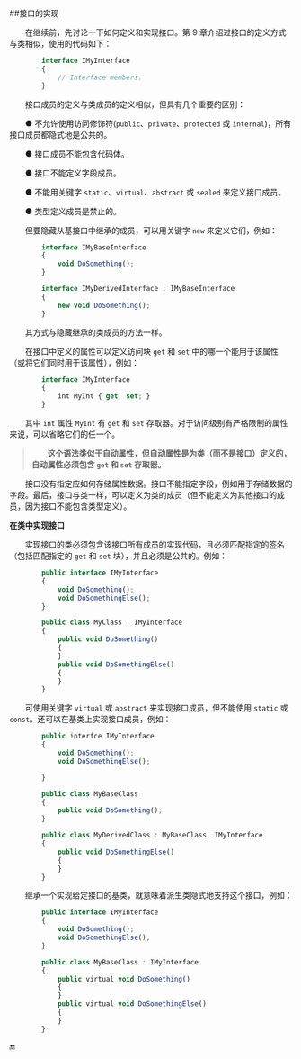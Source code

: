 ##接口的实现

&emsp;&emsp;在继续前，先讨论一下如何定义和实现接口。第 9 章介绍过接口的定义方式与类相似，使用的代码如下：

```javascript
        interface IMyInterface
        {
            // Interface members.
        }
```

&emsp;&emsp;接口成员的定义与类成员的定义相似，但具有几个重要的区别：

&emsp;&emsp;● 不允许使用访问修饰符(`public`、`private`、`protected` 或 `internal`)，所有接口成员都隐式地是公共的。

&emsp;&emsp;● 接口成员不能包含代码体。

&emsp;&emsp;● 接口不能定义字段成员。

&emsp;&emsp;● 不能用关键字 `static`、`virtual`、`abstract` 或 `sealed` 来定义接口成员。

&emsp;&emsp;● 类型定义成员是禁止的。

&emsp;&emsp;但要隐藏从基接口中继承的成员，可以用关键字 `new` 来定义它们，例如：

```javascript
        interface IMyBaseInterface
        {
            void DoSomething();
        }

        interface IMyDerivedInterface : IMyBaseInterface
        {
            new void DoSomething();
        }
```

&emsp;&emsp;其方式与隐藏继承的类成员的方法一样。

&emsp;&emsp;在接口中定义的属性可以定义访问块 `get` 和 `set` 中的哪一个能用于该属性（或将它们同时用于该属性），例如：

```javascript
        interface IMyInterface
        {
            int MyInt { get; set; }
        }
```
&emsp;&emsp;其中 `int` 属性 `MyInt` 有 `get` 和 `set` 存取器。对于访问级别有严格限制的属性来说，可以省略它们的任一个。

>&emsp;&emsp;**这个语法类似于自动属性，但自动属性是为类（而不是接口）定义的，自动属性必须包含 `get` 和 `set` 存取器。**


&emsp;&emsp;接口没有指定应如何存储属性数据。接口不能指定字段，例如用于存储数据的字段。最后，接口与类一样，可以定义为类的成员（但不能定义为其他接口的成员，因为接口不能包含类型定义）。

**在类中实现接口**

&emsp;&emsp;实现接口的类必须包含该接口所有成员的实现代码，且必须匹配指定的签名（包括匹配指定的 `get` 和 `set` 块），并且必须是公共的。例如：

```javascript
        public interface IMyInterface
        {
            void DoSomething();
            void DoSomethingElse();
        }

        public class MyClass : IMyInterface
        {
            public void DoSomething()
            {
            }
            public void DoSomethingElse()
            {
            }
        }
```

&emsp;&emsp;可使用关键字 `virtual` 或 `abstract` 来实现接口成员，但不能使用 `static` 或 `const`。还可以在基类上实现接口成员，例如：

```javascript
        public interfce IMyInterface
        {
            void DoSomething();
            void DoSomethingElse();

        }

        public class MyBaseClass
        {
            public void DoSomething();
        }

        public class MyDerivedClass : MyBaseClass, IMyInterface
        {
            public void DoSomethingElse()
            {
            }
        }
``` 

&emsp;&emsp;继承一个实现给定接口的基类，就意味着派生类隐式地支持这个接口，例如：

```javascript
        public interface IMyInterface
        {
            void DoSomething();
            void DoSomethingElse();
        }

        public class MyBaseClass : IMyInterface
        {
            public virtual void DoSomething()
            {
            }
            public virtual void DoSomethingElse()
            {
            }
        }
```









🔚